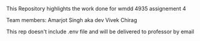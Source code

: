 This Repository highlights the work done for wmdd 4935 assignement 4

Team members:
Amarjot Singh aka dev
Vivek 
Chirag


This rep doesn't include .env file and will be delivered to professor by email

